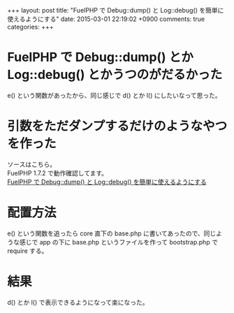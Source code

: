 +++
layout: post
title: "FuelPHP で Debug::dump() と Log::debug() を簡単に使えるようにする"
date: 2015-03-01 22:19:02 +0900
comments: true
categories: 
+++

FuelPHP で Debug::dump() とか Log::debug() とかうつのがだるかった
====
e() という関数があったから、同じ感じで d() とか l() にしたいなって思った。

引数をただダンプするだけのようなやつを作った
====
ソースはこちら。  
FuelPHP 1.7.2 で動作確認してます。  
[FuelPHP で Debug::dump() と Log::debug() を簡単に使えるようにする](https://gist.github.com/5000164/a933cb3f485c9a60a1a0)

配置方法
====
e() という関数を追ったら core 直下の base.php に書いてあったので、同じような感じで app の下に base.php というファイルを作って bootstrap.php で require する。

結果
====
d() とか l() で表示できるようになって楽になった。
